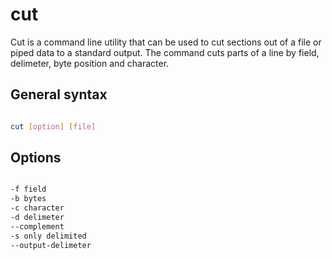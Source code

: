 # cut
Cut is a command line utility that can be used to cut sections out of a file or piped data to a standard output.  The command cuts parts of a line by field, delimeter, byte position and character.

## General syntax
~~~ bash

cut [option] [file]

~~~

## Options
~~~ bash

-f field
-b bytes
-c character
-d delimeter
--complement
-s only delimited
--output-delimeter


~~~

